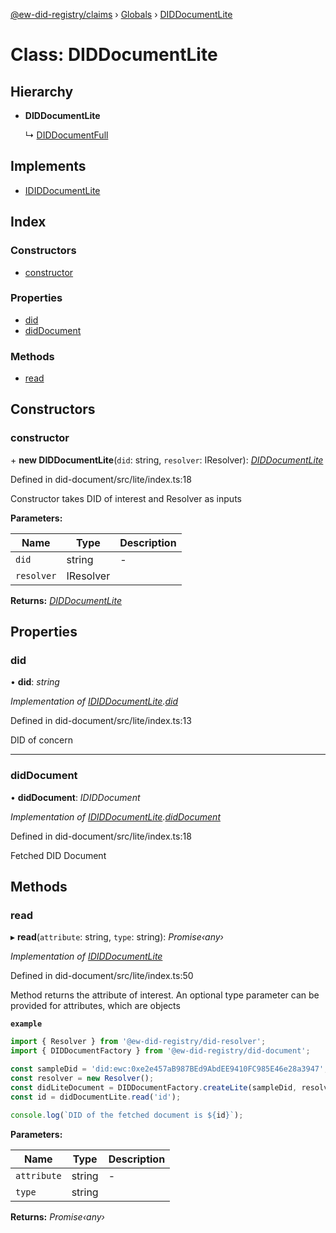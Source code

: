 [@ew-did-registry/claims](../README.md) › [Globals](../globals.md) › [DIDDocumentLite](diddocumentlite.md)

# Class: DIDDocumentLite

## Hierarchy

* **DIDDocumentLite**

  ↳ [DIDDocumentFull](diddocumentfull.md)

## Implements

* [IDIDDocumentLite](../interfaces/ididdocumentlite.md)

## Index

### Constructors

* [constructor](diddocumentlite.md#constructor)

### Properties

* [did](diddocumentlite.md#did)
* [didDocument](diddocumentlite.md#diddocument)

### Methods

* [read](diddocumentlite.md#read)

## Constructors

###  constructor

\+ **new DIDDocumentLite**(`did`: string, `resolver`: IResolver): *[DIDDocumentLite](diddocumentlite.md)*

Defined in did-document/src/lite/index.ts:18

Constructor takes DID of interest and Resolver as inputs

**Parameters:**

Name | Type | Description |
------ | ------ | ------ |
`did` | string | - |
`resolver` | IResolver |   |

**Returns:** *[DIDDocumentLite](diddocumentlite.md)*

## Properties

###  did

• **did**: *string*

*Implementation of [IDIDDocumentLite](../interfaces/ididdocumentlite.md).[did](../interfaces/ididdocumentlite.md#did)*

Defined in did-document/src/lite/index.ts:13

DID of concern

___

###  didDocument

• **didDocument**: *IDIDDocument*

*Implementation of [IDIDDocumentLite](../interfaces/ididdocumentlite.md).[didDocument](../interfaces/ididdocumentlite.md#diddocument)*

Defined in did-document/src/lite/index.ts:18

Fetched DID Document

## Methods

###  read

▸ **read**(`attribute`: string, `type`: string): *Promise‹any›*

*Implementation of [IDIDDocumentLite](../interfaces/ididdocumentlite.md)*

Defined in did-document/src/lite/index.ts:50

Method returns the attribute of interest. An optional type parameter can be provided for
attributes, which are objects

**`example`** 
```typescript
import { Resolver } from '@ew-did-registry/did-resolver';
import { DIDDocumentFactory } from '@ew-did-registry/did-document';

const sampleDid = 'did:ewc:0xe2e457aB987BEd9AbdEE9410FC985E46e28a3947';
const resolver = new Resolver();
const didLiteDocument = DIDDocumentFactory.createLite(sampleDid, resolver);
const id = didDocumentLite.read('id');

console.log(`DID of the fetched document is ${id}`);
```

**Parameters:**

Name | Type | Description |
------ | ------ | ------ |
`attribute` | string | - |
`type` | string |   |

**Returns:** *Promise‹any›*
